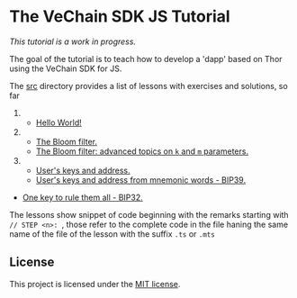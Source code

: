 
# The VeChain SDK JS Tutorial

_This tutorial is a work in progress._

The goal of the tutorial is to teach how to develop a 'dapp' based on Thor using the VeChain SDK for JS.

The [src](src) directory provides a list of lessons with exercises and solutions, so far

1.
   * [Hello World!](src/1.Hello_World/HelloWord.md)
2.
   * [The Bloom filter.](src/2.Bloom_Filter/BloomPart1)
   * [The Bloom filter: advanced topics on `k` and `m` parameters.](src/2.Bloom_Filter/BloomPart2)
3.
   * [User's keys and address.](src/3.Keys_Addresses_Wallets/Keys.md)
   * [User's keys and address from mnemonic words - BIP39.](src/3.Keys_Addresses_Wallets/BIP39.md)
* [One key to rule them all - BIP32.](src/Solution6.ts)

The lessons show snippet of code beginning with the remarks starting with `// STEP <n>: `, 
those refer to the complete code in the file haning the same name of the file of the lesson with the suffix `.ts` or `.mts`

## License

This project is licensed under the [MIT license](LICENSE.md).


